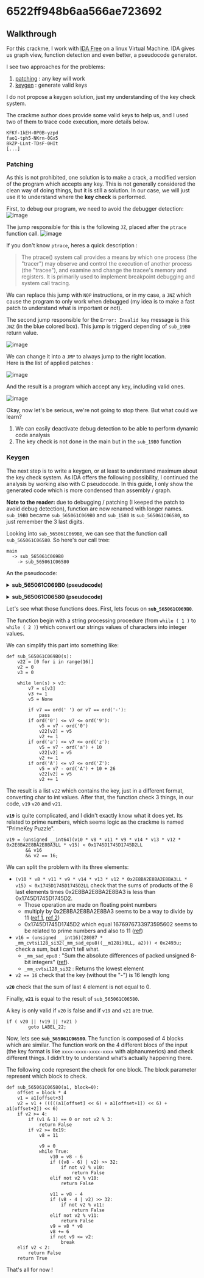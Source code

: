 # 6522ff948b6aa566ae723692


## Walkthrough
For this crackme, I work with [IDA Free](https://hex-rays.com/ida-free/) on a linux Virtual Machine.
IDA gives us graph view, function detection and even better, a pseudocode generator.

I see two approaches for the problems:
1. [patching](#patching) : any key will work
2. [keygen](#keygen) : generate valid keys

I do not propose a keygen solution, just my understanding of the key check system.

The crackme author does provide some valid keys to help us, and I used two of them to trace code execution, more details below.
```
KFKf-1kEH-0P0B-yzpd
fao1-tph5-NKrn-0Gx5
BkZP-LLnt-TDsF-0HIt
[...]
```

### Patching

As this is not prohibited, one solution is to make a crack, a modified version of the program which accepts any key.
This is not generally considered the clean way of doing things, but it is still a solution.
In our case, we will just use it to understand where the **key check** is performed.

First, to debug our program, we need to avoid the debugger detection:  
![image](https://github.com/Cyril-Meyer/RCE/assets/69190238/c2eb1a64-92ed-4085-9523-dc1233e86e21)

The jump responsible for this is the following `JZ`, placed after the `ptrace` function call.
![image](https://github.com/Cyril-Meyer/RCE/assets/69190238/e7b85f27-daaf-459e-b2e0-8f641c269c3b)

If you don't know `ptrace`, heres a quick description :
> The ptrace() system call provides a means by which one process (the "tracer") may observe and control the execution of another process (the "tracee"), and examine and change the tracee's memory and registers.
> It is primarily used to implement breakpoint debugging and system call tracing.

We can replace this jump with `NOP` instructions, or in my case, a `JNZ` which cause the program to only work when debugged (my idea is to make a fast patch to understand what is important or not).

The second jump responsible for the `Error: Invalid key` message is this `JNZ` (in the blue colored box).
This jump is triggerd depending of `sub_19B0` return value.

![image](https://github.com/Cyril-Meyer/RCE/assets/69190238/5d169e9f-a2dc-4767-b6bf-ec2a506f50d4)

We can change it into a `JMP` to always jump to the right location.  
Here is the list of applied patches :

![image](https://github.com/Cyril-Meyer/RCE/assets/69190238/76ebb6d6-0633-4697-a6d3-3d4d86e1b1e7)

And the result is a program which accept any key, including valid ones.

![image](https://github.com/Cyril-Meyer/RCE/assets/69190238/cc3dbbb6-59d6-454f-9c31-78362271fe6d)

Okay, now let's be serious, we're not going to stop there.
But what could we learn?
1. We can easily deactivate debug detection to be able to perform dynamic code analysis
2. The key check is not done in the main but in the `sub_19B0` function


### Keygen

The next step is to write a keygen, or at least to understand maximum about the key check system.
As IDA offers the following possibility, I continued the analysis by working also with C pseudocode.
In this guide, I only show the generated code which is more condensed than assembly / graph.

**Note to the reader:** due to debugging / patching (I keeped the patch to avoid debug detection), function are now renamed with longer names. `sub_19B0` became `sub_565061C069B0` and `sub_1580` is `sub_565061C06580`, so just remember the 3 last digits.

Looking into `sub_565061C069B0`, we can see that the function call `sub_565061C06580`.
So here's our call tree:

```
main
  -> sub_565061C069B0
    -> sub_565061C06580
```

An the pseudocode:

**<details><summary>sub_565061C069B0 (pseudocode)</summary>**

```
char __fastcall sub_565061C069B0(char *s, __m128i a2)
{
  int v2; // r14d
  __int64 v3; // r15
  __int8 v4; // al
  __int8 v5; // cl
  __int64 v6; // rax
  int v7; // eax
  __int64 v8; // r10
  __int64 v9; // rdi
  __int64 v10; // r9
  __int64 v11; // r8
  __int64 v12; // rsi
  __int64 v13; // rax
  __int64 v14; // rdx
  __int64 v15; // rcx
  bool v16; // r11
  _BYTE *v17; // rdx
  char result; // al
  bool v19; // bl
  bool v20; // bp
  char v21; // al
  __m128i v22; // [rsp+20h] [rbp-38h] BYREF
  unsigned __int64 v23; // [rsp+30h] [rbp-28h]

  v23 = __readfsqword(0x28u);
  if ( !s )
  {
    malloc(0x10uLL);
    goto LABEL_23;
  }
  a2 = 0LL;
  v22 = 0LL;
  if ( !*s )
    goto LABEL_17;
  v2 = 0;
  v3 = 0LL;
  while ( 1 )
  {
    v7 = (unsigned __int8)s[v3];
    v5 = v7 - 48;
    if ( (unsigned __int8)(v7 - 48) < 0xAu )
      goto LABEL_6;
    if ( (unsigned __int8)(v7 - 97) > 0x19u )
      break;
    v4 = v7 - 87;
LABEL_5:
    v5 = v4;
LABEL_6:
    v6 = v2++;
    v22.m128i_i8[v6] = v5;
LABEL_7:
    if ( strlen(s) <= ++v3 )
      goto LABEL_15;
  }
  if ( (unsigned __int8)(v7 - 65) <= 0x19u )
  {
    v4 = v7 - 29;
    goto LABEL_5;
  }
  if ( v7 == 32 || v7 == 45 )
    goto LABEL_7;
  v2 = 0;
LABEL_15:
  a2 = _mm_loadl_epi64(&v22);
  v8 = v22.m128i_u8[8];
  v9 = v22.m128i_u8[9];
  v10 = v22.m128i_u8[10];
  v11 = v22.m128i_u8[11];
  v12 = v22.m128i_u8[12];
  v13 = v22.m128i_u8[13];
  v14 = v22.m128i_u8[14];
  v15 = v22.m128i_u8[15];
  while ( 2 )
  {
    v16 = (unsigned __int16)(28087 * _mm_cvtsi128_si32(_mm_sad_epu8((__m128i)0LL, a2))) < 0x2493u;
    if ( a2.m128i_u8[0] + (unsigned __int64)a2.m128i_u8[1] + a2.m128i_u8[2] + a2.m128i_u8[3]
      && a2.m128i_u8[4] + (unsigned __int64)a2.m128i_u8[5] + a2.m128i_u8[6] + a2.m128i_u8[7]
      && v11 + v10 + v8 + v9 )
    {
      v19 = (unsigned __int64)(v10 * v8 * v11 * v9 * v14 * v13 * v12 * 0x2E8BA2E8BA2E8BA3LL * v15) < 0x1745D1745D1745D2LL
         && v16
         && v2 == 16;
      v20 = v15 + v14 + v12 + v13 == 0;
      v21 = sub_565061C06580(&v22);
      if ( v20 || !v19 || !v21 )
        goto LABEL_22;
      result = 1;
      if ( __readfsqword(0x28u) == v23 )
        return result;
LABEL_17:
      v15 = 0LL;
      v14 = 0LL;
      v13 = 0LL;
      v12 = 0LL;
      v11 = 0LL;
      v10 = 0LL;
      v9 = 0LL;
      v8 = 0LL;
      v2 = 0;
      continue;
    }
    break;
  }
  sub_565061C06580(&v22);
LABEL_22:
  v17 = malloc(0x10uLL);
  *(_QWORD *)v17 = "Invalid key";
  v17[8] = 2;
LABEL_23:
  result = 0;
  if ( __readfsqword(0x28u) != v23 )
    goto LABEL_17;
  return result;
}
```
</details>


**<details><summary>sub_565061C06580 (pseudocode)</summary>**

```
bool __fastcall sub_565061C06580(unsigned __int8 *a1)
{
  __int64 v1; // rdx
  unsigned __int64 v2; // rcx
  bool result; // al
  __int64 v4; // rdx
  unsigned __int64 v5; // rcx
  __int64 v6; // rdx
  unsigned __int64 v7; // rcx
  __int64 v8; // rsi
  unsigned __int64 v9; // rax
  unsigned __int64 v10; // r8
  unsigned __int64 v11; // r8
  __int64 v12; // rdx
  unsigned __int64 v13; // rcx
  __int64 v14; // rsi
  unsigned __int64 v15; // rax
  unsigned __int64 v16; // r8
  unsigned __int64 v17; // r8
  __int64 v18; // rsi
  unsigned __int64 v19; // rax
  unsigned __int64 v20; // r8
  unsigned __int64 v21; // r8
  __int64 v22; // rsi
  unsigned __int64 v23; // rax
  unsigned __int64 v24; // rdi
  unsigned __int64 v25; // rdi

  v1 = a1[3];
  v2 = v1 + ((((((unsigned __int64)*a1 << 6) + a1[1]) << 6) + a1[2]) << 6);
  if ( (unsigned int)v1 + (((((*a1 << 6) + a1[1]) << 6) + a1[2]) << 6) >= 4 )
  {
    result = 0;
    if ( (v1 & 1) == 0 || !((unsigned int)v2 % 3) )
      return result;
    if ( v2 >= 0x19 )
    {
      v8 = 11LL;
      do
      {
        v10 = v8 - 6;
        if ( ((v8 - 6) | (unsigned __int64)(int)v2) >> 32 )
        {
          if ( !((int)v2 % v10) )
            return 0;
        }
        else if ( !((unsigned int)v2 % (unsigned int)v10) )
        {
          return 0;
        }
        v11 = v8 - 4;
        if ( ((v8 - 4) | v2) >> 32 )
        {
          if ( !(v2 % v11) )
            return 0;
        }
        else if ( !((unsigned int)v2 % (unsigned int)v11) )
        {
          return 0;
        }
        v9 = v8 * v8;
        v8 += 6LL;
      }
      while ( v9 <= v2 );
    }
  }
  else if ( v2 < 2 )
  {
    return 0;
  }
  v4 = a1[7];
  v5 = v4 + ((((((unsigned __int64)a1[4] << 6) + a1[5]) << 6) + a1[6]) << 6);
  if ( (unsigned int)v4 + (((((a1[4] << 6) + a1[5]) << 6) + a1[6]) << 6) >= 4 )
  {
    result = 0;
    if ( (v4 & 1) == 0 || !((unsigned int)v5 % 3) )
      return result;
    if ( v5 >= 0x19 )
    {
      v14 = 11LL;
      do
      {
        v16 = v14 - 6;
        if ( ((v14 - 6) | (unsigned __int64)(int)v5) >> 32 )
        {
          if ( !((int)v5 % v16) )
            return 0;
        }
        else if ( !((unsigned int)v5 % (unsigned int)v16) )
        {
          return 0;
        }
        v17 = v14 - 4;
        if ( ((v14 - 4) | v5) >> 32 )
        {
          if ( !(v5 % v17) )
            return 0;
        }
        else if ( !((unsigned int)v5 % (unsigned int)v17) )
        {
          return 0;
        }
        v15 = v14 * v14;
        v14 += 6LL;
      }
      while ( v15 <= v5 );
    }
  }
  else if ( v5 < 2 )
  {
    return 0;
  }
  v6 = a1[11];
  v7 = v6 + ((((((unsigned __int64)a1[8] << 6) + a1[9]) << 6) + a1[10]) << 6);
  if ( (unsigned int)v6 + (((((a1[8] << 6) + a1[9]) << 6) + a1[10]) << 6) >= 4 )
  {
    result = 0;
    if ( (v6 & 1) == 0 || !((unsigned int)v7 % 3) )
      return result;
    if ( v7 >= 0x19 )
    {
      v18 = 11LL;
      do
      {
        v20 = v18 - 6;
        if ( ((v18 - 6) | (unsigned __int64)(int)v7) >> 32 )
        {
          if ( !((int)v7 % v20) )
            return 0;
        }
        else if ( !((unsigned int)v7 % (unsigned int)v20) )
        {
          return 0;
        }
        v21 = v18 - 4;
        if ( ((v18 - 4) | v7) >> 32 )
        {
          if ( !(v7 % v21) )
            return 0;
        }
        else if ( !((unsigned int)v7 % (unsigned int)v21) )
        {
          return 0;
        }
        v19 = v18 * v18;
        v18 += 6LL;
      }
      while ( v19 <= v7 );
    }
  }
  else if ( v7 < 2 )
  {
    return 0;
  }
  v12 = a1[15];
  v13 = v12 + ((((((unsigned __int64)a1[12] << 6) + a1[13]) << 6) + a1[14]) << 6);
  if ( (unsigned int)v12 + (((((a1[12] << 6) + a1[13]) << 6) + a1[14]) << 6) < 4 )
    return v13 >= 2;
  result = 0;
  if ( (v12 & 1) != 0 && (unsigned int)v13 % 3 )
  {
    if ( v13 >= 0x19 )
    {
      v22 = 11LL;
      do
      {
        v24 = v22 - 6;
        if ( ((v22 - 6) | (unsigned __int64)(int)v13) >> 32 )
        {
          if ( !((int)v13 % v24) )
            return 0;
        }
        else if ( !((unsigned int)v13 % (unsigned int)v24) )
        {
          return 0;
        }
        v25 = v22 - 4;
        if ( ((v22 - 4) | v13) >> 32 )
        {
          if ( !(v13 % v25) )
            return 0;
        }
        else if ( !((unsigned int)v13 % (unsigned int)v25) )
        {
          return 0;
        }
        v23 = v22 * v22;
        v22 += 6LL;
      }
      while ( v23 <= v13 );
    }
    return 1;
  }
  return result;
}
```
</details>

Let's see what those functions does.
First, lets focus on **`sub_565061C069B0`**.

The function begin with a string processing procedure (from `while ( 1 )` to `while ( 2 )`) which convert our strings values of characters into integer values.

We can simplify this part into something like:
```
def sub_565061C069B0(s):
    v22 = [0 for i in range(16)]
    v2 = 0
    v3 = 0

    while len(s) > v3:
        v7 = s[v3]
        v3 += 1
        v5 = None

        if v7 == ord(' ') or v7 == ord('-'):
            pass
        if ord('0') <= v7 <= ord('9'):
            v5 = v7 - ord('0')
            v22[v2] = v5
            v2 += 1
        if ord('a') <= v7 <= ord('z'):
            v5 = v7 - ord('a') + 10
            v22[v2] = v5
            v2 += 1
        if ord('A') <= v7 <= ord('Z'):
            v5 = v7 - ord('A') + 10 + 26
            v22[v2] = v5
            v2 += 1
```

The result is a list `v22` which contains the key, just in a different format, converting char to int values.
After that, the function check 3 things, in our code, `v19` `v20` and `v21`.

**`v19`** is quite complicated, and I didn't exactly know what it does yet.
Its related to prime numbers, which seems logic as the crackme is named "PrimeKey Puzzle".

```
v19 = (unsigned __int64)(v10 * v8 * v11 * v9 * v14 * v13 * v12 * 0x2E8BA2E8BA2E8BA3LL * v15) < 0x1745D1745D1745D2LL
       && v16
       && v2 == 16;
```

We can split the problem with its three elements:

* `(v10 * v8 * v11 * v9 * v14 * v13 * v12 * 0x2E8BA2E8BA2E8BA3LL * v15) < 0x1745D1745D1745D2LL` check that the sums of products of the 8 last elements times 0x2E8BA2E8BA2E8BA3 is less than 0x1745D1745D1745D2.
  * Those operation are made on floating point numbers
  * multiply by 0x2E8BA2E8BA2E8BA3 seems to be a way to divide by 11 ([ref 1](https://www.reddit.com/r/programming/comments/b31hu/dividing_by_multiplying/), [ref 2](https://lomont.org/posts/2017/divisibility-testing/))
  * 0x1745D1745D1745D2 which equal 1676976733973595602 seems to be related to prime numbers and also to 11 ([ref](https://www.boost.org/doc/libs/develop/boost/intrusive/hashtable.hpp))
* `v16 = (unsigned __int16)(28087 * _mm_cvtsi128_si32(_mm_sad_epu8((__m128i)0LL, a2))) < 0x2493u;` check a sum, but I can't tell what.
  * `_mm_sad_epu8` : "Sum the absolute differences of packed unsigned 8-bit integers" ([ref](https://doc.rust-lang.org/beta/core/arch/x86_64/fn._mm_sad_epu8.html)).
  * `_mm_cvtsi128_si32` : Returns the lowest element
* `v2 == 16` check that the key (without the "-") is 16 length long

**`v20`** check that the sum of last 4 element is not equal to 0.

Finally, **`v21`** is equal to the result of `sub_565061C06580`.

A key is only valid if `v20` is false and if `v19` and `v21` are true.

```
if ( v20 || !v19 || !v21 )
        goto LABEL_22;
```

Now, lets see **`sub_565061C06580`**.
The function is composed of 4 blocks which are similar.
The function work on the 4 different blocs of the input (the key format is like `xxxx-xxxx-xxxx-xxxx` with alphanumerics) and check different things.
I didn’t try to understand what’s actually happening there.

The following code represent the check for one block.
The block parameter represent which block to check.
```
def sub_565061C06580(a1, block=0):
    offset = block * 4
    v1 = a1[offset+3]
    v2 = v1 + (((((a1[offset] << 6) + a1[offset+1]) << 6) + a1[offset+2]) << 6)
    if v2 >= 4:
        if (v1 & 1) == 0 or not v2 % 3:
            return False
        if v2 >= 0x19:
            v8 = 11

            v9 = 0
            while True:
                v10 = v8 - 6
                if ((v8 - 6) | v2) >> 32:
                    if not v2 % v10:
                        return False
                elif not v2 % v10:
                    return False

                v11 = v8 - 4
                if (v8 - 4 | v2) >> 32:
                    if not v2 % v11:
                        return False
                elif not v2 % v11:
                    return False
                v9 = v8 * v8
                v8 += 6
                if not v9 <= v2:
                    break
    elif v2 < 2:
        return False
    return True
```

That's all for now !
